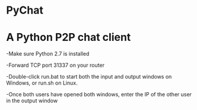 PyChat
=======
A Python P2P chat client
=======
-Make sure Python 2.7 is installed

-Forward TCP port 31337 on your router

-Double-click run.bat to start both the input and output windows on Windows, or run.sh on Linux.

-Once both users have opened both windows, enter the IP of the other user in the output window